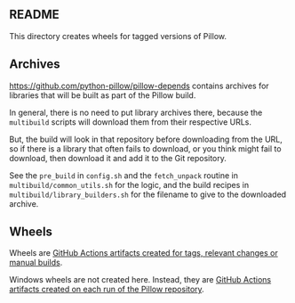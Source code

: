 README
------

This directory creates wheels for tagged versions of Pillow.

Archives
--------

https://github.com/python-pillow/pillow-depends contains archives for libraries
that will be built as part of the Pillow build.

In general, there is no need to put library archives there, because the
`multibuild` scripts will download them from their respective URLs.

But, the build will look in that repository before downloading from the
URL, so if there is a library that often fails to download, or you think might
fail to download, then download it and add it to the Git repository.

See the `pre_build` in `config.sh` and the `fetch_unpack` routine in
`multibuild/common_utils.sh` for the logic, and the build recipes in
`multibuild/library_builders.sh` for the filename to give to the downloaded
archive.

Wheels
------

Wheels are
[GitHub Actions artifacts created for tags, relevant changes or manual builds](https://github.com/python-pillow/Pillow/actions/workflows/wheels.yml).

Windows wheels are not created here. Instead, they are
[GitHub Actions artifacts created on each run of the Pillow repository](https://github.com/python-pillow/Pillow/actions/workflows/test-windows.yml?query=branch%3Amain).
